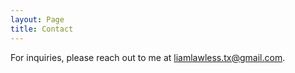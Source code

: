 ```yaml
---
layout: Page
title: Contact
---
```

For inquiries, please reach out to me at [liamlawless.tx@gmail.com](mailto:liamlawless.tx@gmail.com).